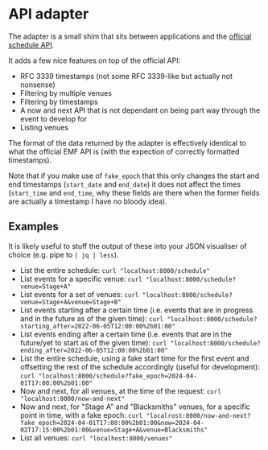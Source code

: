 # API adapter

The adapter is a small shim that sits between applications and the [official schedule API](https://developer.emfcamp.org/schedule).

It adds a few nice features on top of the official API:

- RFC 3339 timestamps (not some RFC 3339-like but actually not nonsense)
- Filtering by multiple venues
- Filtering by timestamps
- A now and next API that is not dependant on being part way through the event to develop for
- Listing venues

The format of the data returned by the adapter is effectively identical to what the official EMF API is (with the expection of correctly formatted timestamps).

Note that if you make use of `fake_epoch` that this only changes the start and end timestamps (`start_date` and `end_date`) it does not affect the times (`start_time` and `end_time`, why these fields are there when the former fields are actually a timestamp I have no bloody idea).

## Examples

It is likely useful to stuff the output of these into your JSON visualiser of choice (e.g. pipe to `| jq | less`).

- List the entire schedule: `curl "localhost:8000/schedule"`
- List events for a specific venue: `curl "localhost:8000/schedule?venue=Stage+A"`
- List events for a set of venues: `curl "localhost:8000/schedule?venue=Stage+A&venue=Stage+B"`
- List events starting after a certain time (i.e. events that are in progress and in the future as of the given time): `curl "localhost:8000/schedule?starting_after=2022-06-05T12:00:00%2b01:00"`
- List events ending after a certain time (i.e. events that are in the future/yet to start as of the given time): `curl "localhost:8000/schedule?ending_after=2022-06-05T12:00:00%2b01:00"`
- List the entire schedule, using a fake start time for the first event and offsetting the rest of the schedule accordingly (useful for development): `curl "localhost:8000/schedule?fake_epoch=2024-04-01T17:00:00%2b01:00"`
- Now and next, for all venues, at the time of the request: `curl "localhost:8000/now-and-next"`
- Now and next, for "Stage A" and "Blacksmiths" venues, for a specific point in time, with a fake epoch: `curl "localrost:8000/now-and-next?fake_epoch=2024-04-01T17:00:00%2b01:00&now=2024-04-02T17:15:00%2b01:00&venue=Stage+A&venue=Blacksmiths"`
- List all venues: `curl "localhost:8000/venues"`
